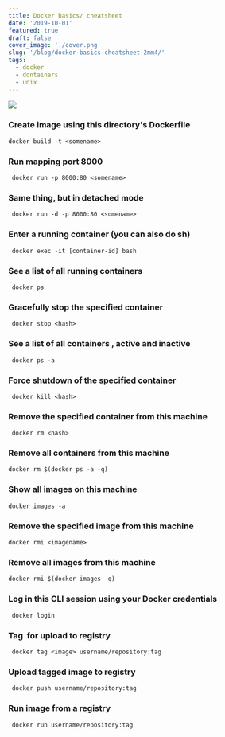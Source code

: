 ```yaml
---
title: Docker basics/ cheatsheet
date: '2019-10-01'
featured: true
draft: false
cover_image: './cover.png'
slug: '/blog/docker-basics-cheatsheet-2mm4/'
tags:
  - docker
  - dontainers
  - unix
---
```


![](https://3kllhk1ibq34qk6sp3bhtox1-wpengine.netdna-ssl.com/wp-content/uploads/2017/01/how-to-deploy-java-apps-with-docker-a-quick-tutorial@3x-1560x760.png)

### Create image using this directory's Dockerfile

```shell-session
docker build -t <somename>
```

### Run <somename> mapping port 8000

```shell-session
 docker run -p 8000:80 <somename>
```

### Same thing, but in detached mode

```shell-session
 docker run -d -p 8000:80 <somename>
```

### Enter a running container (you can also do sh)

```shell-session
 docker exec -it [container-id] bash
```

### See a list of all running containers

```shell-session
 docker ps
```

### Gracefully stop the specified container

```shell-session
 docker stop <hash>
```

### See a list of all containers , active and inactive

```shell-session
 docker ps -a

```

### Force shutdown of the specified container

```shell-session
 docker kill <hash>
```

### Remove the specified container from this machine

```shell-session
 docker rm <hash>
```

### Remove all containers from this machine

```shell-session
docker rm $(docker ps -a -q)
```

### Show all images on this machine

```shell-session
docker images -a
```

### Remove the specified image from this machine

```shell-session
docker rmi <imagename>
```

### Remove all images from this machine

```shell-session
docker rmi $(docker images -q)
```

### Log in this CLI session using your Docker credentials

```shell-session
 docker login
```

### Tag <image> for upload to registry

```shell-session
 docker tag <image> username/repository:tag
```

### Upload tagged image to registry

```shell-session
 docker push username/repository:tag
```

### Run image from a registry

```shell-session
 docker run username/repository:tag
```
